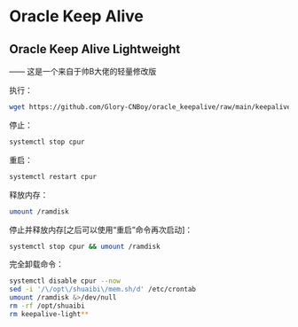 # Oracle Keep Alive 

## Oracle Keep Alive Lightweight
—— 这是一个来自于帅B大佬的轻量修改版

执行：
```bash
wget https://github.com/Glory-CNBoy/oracle_keepalive/raw/main/keepalive-light.sh && bash keepalive-light.sh
```

停止：
```bash
systemctl stop cpur
```

重启：
```bash
systemctl restart cpur
```

释放内存：
```bash
umount /ramdisk
```

停止并释放内存[之后可以使用“重启”命令再次启动]：
```bash
systemctl stop cpur && umount /ramdisk
```

完全卸载命令：
```bash
systemctl disable cpur --now
sed -i '/\/opt\/shuaibi\/mem.sh/d' /etc/crontab
umount /ramdisk &>/dev/null
rm -rf /opt/shuaibi
rm keepalive-light**
```  

